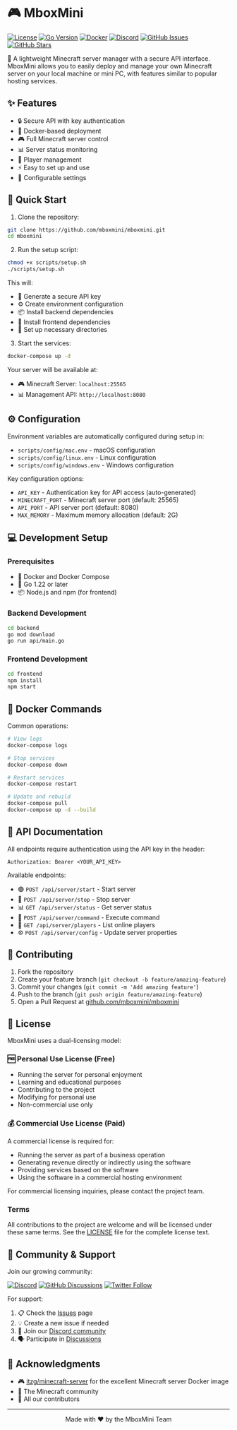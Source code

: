 # 🎮 MboxMini

[![License](https://img.shields.io/badge/license-Dual%20License-blue.svg)](LICENSE)
[![Go Version](https://img.shields.io/badge/Go-1.22%2B-00ADD8?style=flat&logo=go)](https://golang.org/dl/)
[![Docker](https://img.shields.io/badge/Docker-Required-2496ED?style=flat&logo=docker)](https://docs.docker.com/get-docker/)
[![Discord](https://img.shields.io/badge/Discord-Join%20Us-7289DA?style=flat&logo=discord&logoColor=white)](https://discord.gg/cuv3HtA55G)
[![GitHub Issues](https://img.shields.io/github/issues/mboxmini/mboxmini)](https://github.com/mboxmini/mboxmini/issues)
[![GitHub Stars](https://img.shields.io/github/stars/mboxmini/mboxmini)](https://github.com/mboxmini/mboxmini/stargazers)

🚀 A lightweight Minecraft server manager with a secure API interface. MboxMini allows you to easily deploy and manage your own Minecraft server on your local machine or mini PC, with features similar to popular hosting services.

## ✨ Features

- 🔒 Secure API with key authentication
- 🐳 Docker-based deployment
- 🎮 Full Minecraft server control
- 📊 Server status monitoring
- 👥 Player management
- ⚡ Easy to set up and use
- 🔧 Configurable settings

## 🚀 Quick Start

1. Clone the repository:
```bash
git clone https://github.com/mboxmini/mboxmini.git
cd mboxmini
```

2. Run the setup script:
```bash
chmod +x scripts/setup.sh
./scripts/setup.sh
```

This will:
- 🔑 Generate a secure API key
- ⚙️ Create environment configuration
- 📦 Install backend dependencies
- 🎨 Install frontend dependencies
- 📁 Set up necessary directories

3. Start the services:
```bash
docker-compose up -d
```

Your server will be available at:
- 🎮 Minecraft Server: `localhost:25565`
- 📊 Management API: `http://localhost:8080`

## ⚙️ Configuration

Environment variables are automatically configured during setup in:
- `scripts/config/mac.env` - macOS configuration
- `scripts/config/linux.env` - Linux configuration
- `scripts/config/windows.env` - Windows configuration

Key configuration options:
- `API_KEY` - Authentication key for API access (auto-generated)
- `MINECRAFT_PORT` - Minecraft server port (default: 25565)
- `API_PORT` - API server port (default: 8080)
- `MAX_MEMORY` - Maximum memory allocation (default: 2G)

## 💻 Development Setup

### Prerequisites
- 🐳 Docker and Docker Compose
- 🔧 Go 1.22 or later
- 📦 Node.js and npm (for frontend)

### Backend Development
```bash
cd backend
go mod download
go run api/main.go
```

### Frontend Development
```bash
cd frontend
npm install
npm start
```

## 🐳 Docker Commands

Common operations:
```bash
# View logs
docker-compose logs

# Stop services
docker-compose down

# Restart services
docker-compose restart

# Update and rebuild
docker-compose pull
docker-compose up -d --build
```

## 🔧 API Documentation

All endpoints require authentication using the API key in the header:
```
Authorization: Bearer <YOUR_API_KEY>
```

Available endpoints:
- 🟢 `POST /api/server/start` - Start server
- 🔴 `POST /api/server/stop` - Stop server
- 📊 `GET /api/server/status` - Get server status
- 🔧 `POST /api/server/command` - Execute command
- 👥 `GET /api/server/players` - List online players
- ⚙️ `POST /api/server/config` - Update server properties

## 🤝 Contributing

1. Fork the repository
2. Create your feature branch (`git checkout -b feature/amazing-feature`)
3. Commit your changes (`git commit -m 'Add amazing feature'`)
4. Push to the branch (`git push origin feature/amazing-feature`)
5. Open a Pull Request at [github.com/mboxmini/mboxmini](https://github.com/mboxmini/mboxmini)

## 📜 License

MboxMini uses a dual-licensing model:

### 🆓 Personal Use License (Free)
- Running the server for personal enjoyment
- Learning and educational purposes
- Contributing to the project
- Modifying for personal use
- Non-commercial use only

### 💰 Commercial Use License (Paid)
A commercial license is required for:
- Running the server as part of a business operation
- Generating revenue directly or indirectly using the software
- Providing services based on the software
- Using the software in a commercial hosting environment

For commercial licensing inquiries, please contact the project team.

### Terms
All contributions to the project are welcome and will be licensed under these same terms. See the [LICENSE](LICENSE) file for the complete license text.

## 🌟 Community & Support

Join our growing community:

[![Discord](https://img.shields.io/badge/Discord-Join%20Us-7289DA?style=flat&logo=discord&logoColor=white)](https://discord.gg/cuv3HtA55G)
[![GitHub Discussions](https://img.shields.io/github/discussions/mboxmini/mboxmini?label=Discussions&logo=github)](https://github.com/mboxmini/mboxmini/discussions)
[![Twitter Follow](https://img.shields.io/twitter/follow/mboxmini?style=social)](https://twitter.com/mboxmini)

For support:
1. 📋 Check the [Issues](https://github.com/mboxmini/mboxmini/issues) page
2. 💡 Create a new issue if needed
3. 💬 Join our [Discord community](https://discord.gg/cuv3HtA55G)
4. 🗣️ Participate in [Discussions](https://github.com/mboxmini/mboxmini/discussions)

## 👏 Acknowledgments

- 🎮 [itzg/minecraft-server](https://github.com/itzg/docker-minecraft-server) for the excellent Minecraft server Docker image
- 🌟 The Minecraft community
- 💖 All our contributors

---
<p align="center">Made with ❤️ by the MboxMini Team</p>
